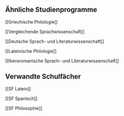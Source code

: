 ## Ähnliche Studienprogramme
[[Griechische Philologie]]

[[Vergleichende Sprachwissenschaft]]

[[Deutsche Sprach- und Literaturwissenschaft]]

[[Lateinische Philologie]]

[[Iberoromanische Sprach- und Literaturwissenschaft]]
## Verwandte Schulfächer
[[SF Latein]]

[[SF Spanisch]]

[[SF Philosophie]]